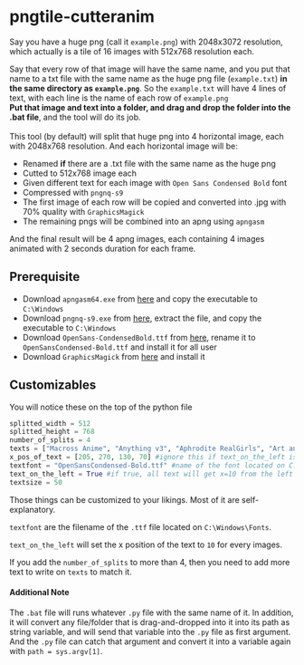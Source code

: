 # pngtile-cutteranim

Say you have a huge png (call it `example.png`) with 2048x3072 resolution, which actually is a tile of 16 images with 512x768 resolution each. <br/>

Say that every row of that image will have the same name, and you put that name to a txt file with the same name as the huge png file (`example.txt`) **in the same directory as `example.png`**. So the `example.txt` will have 4 lines of text, with each line is the name of each row of `example.png`<br/>
**Put that image and text into a folder, and drag and drop the folder into the .bat file**, and the tool will do its job.<br/><br/>
This tool (by default) will split that huge png into 4 horizontal image, each with 2048x768 resolution. And each horizontal image will be:

- Renamed **if** there are a .txt file with the same name as the huge png
- Cutted to 512x768 image each
- Given different text for each image with `Open Sans Condensed Bold` font
- Compressed with `pngnq-s9`
- The first image of each row will be copied and converted into .jpg with 70% quality with `GraphicsMagick`
- The remaining pngs will be combined into an apng using `apngasm` 

And the final result will be 4 apng images, each containing 4 images animated with 2 seconds duration for each frame.

## Prerequisite

- Download `apngasm64.exe` from [here](https://sourceforge.net/projects/apngasm/files/2.91/apngasm-2.91-bin-win64.zip/download) and copy the executable to `C:\Windows`
- Download `pngnq-s9.exe` from [here](https://sourceforge.net/projects/pngnqs9/files/pngnq-s9-2.0.2.zip/download), extract the file, and copy the executable to `C:\Windows`
- Download `OpenSans-CondensedBold.ttf` from [here](https://github.com/googlefonts/opensans/raw/main/fonts/ttf/OpenSans-CondensedBold.ttf), rename it to `OpenSansCondensed-Bold.ttf` and install it for all user
- Download `GraphicsMagick` from [here](https://sourceforge.net/projects/graphicsmagick/files/latest/download) and install it

## Customizables

You will notice these on the top of the python file

```python
splitted_width = 512
splitted_height = 768
number_of_splits = 4
texts = ["Macross Anime", "Anything v3", "Aphrodite RealGirls", "Art and Eros Prune-Fix"] #be sure to add text to this when you add more number of splits
x_pos_of_text = [205, 270, 130, 70] #ignore this if text_on_the_left is true
textfont = "OpenSansCondensed-Bold.ttf" #name of the font located on C:\Windows\Font
text_on_the_left = True #if true, all text will get x=10 from the left
textsize = 50
```

Those things can be customized to your likings. Most of it are self-explanatory.

`textfont` are the filename of the `.ttf` file located on `C:\Windows\Fonts`.

`text_on_the_left` will set the x position of the text to `10` for every images.

If you add the `number_of_splits` to more than 4, then you need to add more text to write on `texts` to match it.

#### Additional Note

The `.bat` file will runs whatever `.py` file with the same name of it. In addition, it will convert any file/folder that is drag-and-dropped into it into its path as string variable, and will send that variable into the `.py` file as first argument. And the `.py` file can catch that argument and convert it into a variable again with `path = sys.argv[1]`.
